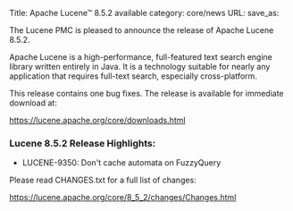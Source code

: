 Title: Apache Lucene™ 8.5.2 available
category: core/news
URL:
save_as:

The Lucene PMC is pleased to announce the release of Apache Lucene 8.5.2.

Apache Lucene is a high-performance, full-featured text search engine library written entirely in Java. It is a technology suitable for nearly any application that requires full-text search, especially cross-platform.

This release contains one bug fixes. The release is available for immediate download at:

  <https://lucene.apache.org/core/downloads.html>

### Lucene 8.5.2 Release Highlights:

 * LUCENE-9350: Don't cache automata on FuzzyQuery

Please read CHANGES.txt for a full list of changes:

  <https://lucene.apache.org/core/8_5_2/changes/Changes.html>